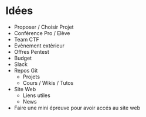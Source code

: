 # Idées

- Proposer / Choisir Projet
- Conférence Pro / Elève
- Team CTF
- Evènement extèrieur
- Offres Pentest
- Budget
- Slack
- Repos Git
  - Projets
  - Cours / Wikis / Tutos
- Site Web
  - Liens utiles
  - News
- Faire une mini épreuve pour avoir accés au site web
